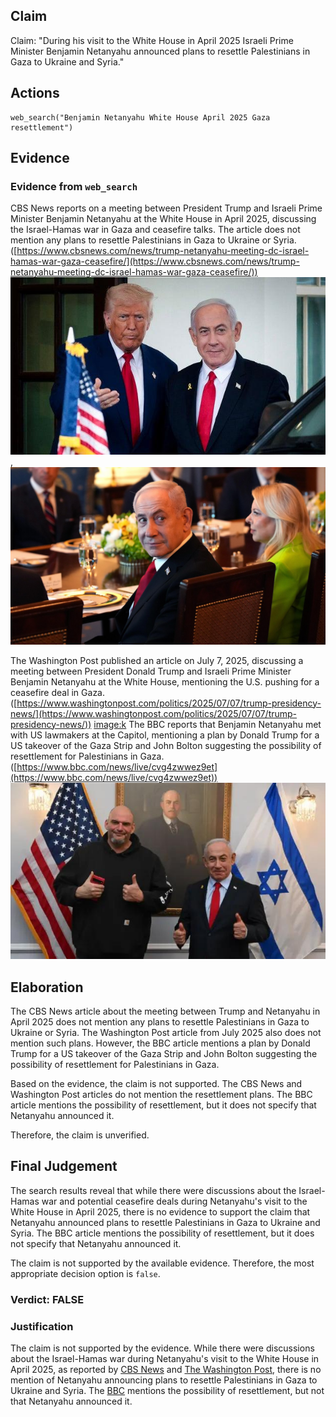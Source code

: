 ## Claim
Claim: "During his visit to the White House in April 2025 Israeli Prime Minister Benjamin Netanyahu announced plans to resettle Palestinians in Gaza to Ukraine and Syria."

## Actions
```
web_search("Benjamin Netanyahu White House April 2025 Gaza resettlement")
```

## Evidence
### Evidence from `web_search`
CBS News reports on a meeting between President Trump and Israeli Prime Minister Benjamin Netanyahu at the White House in April 2025, discussing the Israel-Hamas war in Gaza and ceasefire talks. The article does not mention any plans to resettle Palestinians in Gaza to Ukraine or Syria. ([https://www.cbsnews.com/news/trump-netanyahu-meeting-dc-israel-hamas-war-gaza-ceasefire/](https://www.cbsnews.com/news/trump-netanyahu-meeting-dc-israel-hamas-war-gaza-ceasefire/)) ![image 5555](media/2025-08-29_19-17-1756495042-263232.jpg), ![image 5553](media/2025-08-29_19-17-1756495040-802178.jpg)

The Washington Post published an article on July 7, 2025, discussing a meeting between President Donald Trump and Israeli Prime Minister Benjamin Netanyahu at the White House, mentioning the U.S. pushing for a ceasefire deal in Gaza. ([https://www.washingtonpost.com/politics/2025/07/07/trump-presidency-news/](https://www.washingtonpost.com/politics/2025/07/07/trump-presidency-news/)) <image:k> The BBC reports that Benjamin Netanyahu met with US lawmakers at the Capitol, mentioning a plan by Donald Trump for a US takeover of the Gaza Strip and John Bolton suggesting the possibility of resettlement for Palestinians in Gaza. ([https://www.bbc.com/news/live/cvg4zwwez9et](https://www.bbc.com/news/live/cvg4zwwez9et)) ![image 5568](media/2025-08-29_19-17-1756495074-188662.jpg)


## Elaboration
The CBS News article about the meeting between Trump and Netanyahu in April 2025 does not mention any plans to resettle Palestinians in Gaza to Ukraine or Syria. The Washington Post article from July 2025 also does not mention such plans. However, the BBC article mentions a plan by Donald Trump for a US takeover of the Gaza Strip and John Bolton suggesting the possibility of resettlement for Palestinians in Gaza.

Based on the evidence, the claim is not supported. The CBS News and Washington Post articles do not mention the resettlement plans. The BBC article mentions the possibility of resettlement, but it does not specify that Netanyahu announced it.

Therefore, the claim is unverified.


## Final Judgement
The search results reveal that while there were discussions about the Israel-Hamas war and potential ceasefire deals during Netanyahu's visit to the White House in April 2025, there is no evidence to support the claim that Netanyahu announced plans to resettle Palestinians in Gaza to Ukraine and Syria. The BBC article mentions the possibility of resettlement, but it does not specify that Netanyahu announced it.

The claim is not supported by the available evidence. Therefore, the most appropriate decision option is `false`.


### Verdict: FALSE

### Justification
The claim is not supported by the evidence. While there were discussions about the Israel-Hamas war during Netanyahu's visit to the White House in April 2025, as reported by [CBS News](https://www.cbsnews.com/news/trump-netanyahu-meeting-dc-israel-hamas-war-gaza-ceasefire/) and [The Washington Post](https://www.washingtonpost.com/politics/2025/07/07/trump-presidency-news/), there is no mention of Netanyahu announcing plans to resettle Palestinians in Gaza to Ukraine and Syria. The [BBC](https://www.bbc.com/news/live/cvg4zwwez9et) mentions the possibility of resettlement, but not that Netanyahu announced it.
